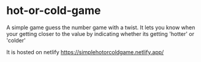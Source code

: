 # hot-or-cold-game
A simple game guess the number game with a twist. It lets you know when your getting closer to the value by indicating whether its getting 'hotter' or 'colder'

It is hosted on netlify
https://simplehotorcoldgame.netlify.app/
